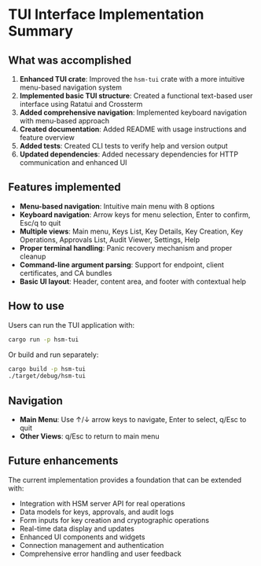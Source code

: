# TUI Interface Implementation Summary

## What was accomplished

1. **Enhanced TUI crate**: Improved the `hsm-tui` crate with a more intuitive menu-based navigation system
2. **Implemented basic TUI structure**: Created a functional text-based user interface using Ratatui and Crossterm
3. **Added comprehensive navigation**: Implemented keyboard navigation with menu-based approach
4. **Created documentation**: Added README with usage instructions and feature overview
5. **Added tests**: Created CLI tests to verify help and version output
6. **Updated dependencies**: Added necessary dependencies for HTTP communication and enhanced UI

## Features implemented

- **Menu-based navigation**: Intuitive main menu with 8 options
- **Keyboard navigation**: Arrow keys for menu selection, Enter to confirm, Esc/q to quit
- **Multiple views**: Main menu, Keys List, Key Details, Key Creation, Key Operations, Approvals List, Audit Viewer, Settings, Help
- **Proper terminal handling**: Panic recovery mechanism and proper cleanup
- **Command-line argument parsing**: Support for endpoint, client certificates, and CA bundles
- **Basic UI layout**: Header, content area, and footer with contextual help

## How to use

Users can run the TUI application with:
```bash
cargo run -p hsm-tui
```

Or build and run separately:
```bash
cargo build -p hsm-tui
./target/debug/hsm-tui
```

## Navigation

- **Main Menu**: Use ↑/↓ arrow keys to navigate, Enter to select, q/Esc to quit
- **Other Views**: q/Esc to return to main menu

## Future enhancements

The current implementation provides a foundation that can be extended with:
- Integration with HSM server API for real operations
- Data models for keys, approvals, and audit logs
- Form inputs for key creation and cryptographic operations
- Real-time data display and updates
- Enhanced UI components and widgets
- Connection management and authentication
- Comprehensive error handling and user feedback